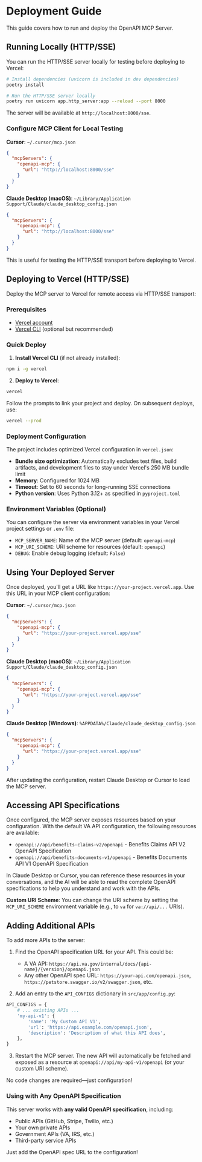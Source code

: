# Deployment Guide

This guide covers how to run and deploy the OpenAPI MCP Server.

## Running Locally (HTTP/SSE)

You can run the HTTP/SSE server locally for testing before deploying to Vercel:

```bash
# Install dependencies (uvicorn is included in dev dependencies)
poetry install

# Run the HTTP/SSE server locally
poetry run uvicorn app.http_server:app --reload --port 8000
```

The server will be available at `http://localhost:8000/sse`.

### Configure MCP Client for Local Testing

**Cursor**: `~/.cursor/mcp.json`
```json
{
  "mcpServers": {
    "openapi-mcp": {
      "url": "http://localhost:8000/sse"
    }
  }
}
```

**Claude Desktop (macOS)**: `~/Library/Application Support/Claude/claude_desktop_config.json`
```json
{
  "mcpServers": {
    "openapi-mcp": {
      "url": "http://localhost:8000/sse"
    }
  }
}
```

This is useful for testing the HTTP/SSE transport before deploying to Vercel.

## Deploying to Vercel (HTTP/SSE)

Deploy the MCP server to Vercel for remote access via HTTP/SSE transport:

### Prerequisites
- [Vercel account](https://vercel.com/signup)
- [Vercel CLI](https://vercel.com/docs/cli) (optional but recommended)

### Quick Deploy

1. **Install Vercel CLI** (if not already installed):
```bash
npm i -g vercel
```

2. **Deploy to Vercel**:
```bash
vercel
```

Follow the prompts to link your project and deploy. On subsequent deploys, use:
```bash
vercel --prod
```

### Deployment Configuration

The project includes optimized Vercel configuration in `vercel.json`:
- **Bundle size optimization**: Automatically excludes test files, build artifacts, and development files to stay under Vercel's 250 MB bundle limit
- **Memory**: Configured for 1024 MB
- **Timeout**: Set to 60 seconds for long-running SSE connections
- **Python version**: Uses Python 3.12+ as specified in `pyproject.toml`

### Environment Variables (Optional)

You can configure the server via environment variables in your Vercel project settings or `.env` file:

- `MCP_SERVER_NAME`: Name of the MCP server (default: `openapi-mcp`)
- `MCP_URI_SCHEME`: URI scheme for resources (default: `openapi`)
- `DEBUG`: Enable debug logging (default: `False`)

## Using Your Deployed Server

Once deployed, you'll get a URL like `https://your-project.vercel.app`. Use this URL in your MCP client configuration:

**Cursor**: `~/.cursor/mcp.json`
```json
{
  "mcpServers": {
    "openapi-mcp": {
      "url": "https://your-project.vercel.app/sse"
    }
  }
}
```

**Claude Desktop (macOS)**: `~/Library/Application Support/Claude/claude_desktop_config.json`
```json
{
  "mcpServers": {
    "openapi-mcp": {
      "url": "https://your-project.vercel.app/sse"
    }
  }
}
```

**Claude Desktop (Windows)**: `%APPDATA%/Claude/claude_desktop_config.json`
```json
{
  "mcpServers": {
    "openapi-mcp": {
      "url": "https://your-project.vercel.app/sse"
    }
  }
}
```

After updating the configuration, restart Claude Desktop or Cursor to load the MCP server.

## Accessing API Specifications

Once configured, the MCP server exposes resources based on your configuration. With the default VA API configuration, the following resources are available:

- `openapi://api/benefits-claims-v2/openapi` - Benefits Claims API V2 OpenAPI Specification
- `openapi://api/benefits-documents-v1/openapi` - Benefits Documents API V1 OpenAPI Specification

In Claude Desktop or Cursor, you can reference these resources in your conversations, and the AI will be able to read the complete OpenAPI specifications to help you understand and work with the APIs.

**Custom URI Scheme**: You can change the URI scheme by setting the `MCP_URI_SCHEME` environment variable (e.g., to `va` for `va://api/...` URIs).

## Adding Additional APIs

To add more APIs to the server:

1. Find the OpenAPI specification URL for your API. This could be:
   - A VA API: `https://api.va.gov/internal/docs/{api-name}/{version}/openapi.json`
   - Any other OpenAPI spec URL: `https://your-api.com/openapi.json`, `https://petstore.swagger.io/v2/swagger.json`, etc.

2. Add an entry to the `API_CONFIGS` dictionary in `src/app/config.py`:

```python
API_CONFIGS = {
    # ... existing APIs ...
    'my-api-v1': {
        'name': 'My Custom API V1',
        'url': 'https://api.example.com/openapi.json',
        'description': 'Description of what this API does',
    },
}
```

3. Restart the MCP server. The new API will automatically be fetched and exposed as a resource at `openapi://api/my-api-v1/openapi` (or your custom URI scheme).

No code changes are required—just configuration!

### Using with Any OpenAPI Specification

This server works with **any valid OpenAPI specification**, including:
- Public APIs (GitHub, Stripe, Twilio, etc.)
- Your own private APIs
- Government APIs (VA, IRS, etc.)
- Third-party service APIs

Just add the OpenAPI spec URL to the configuration!
